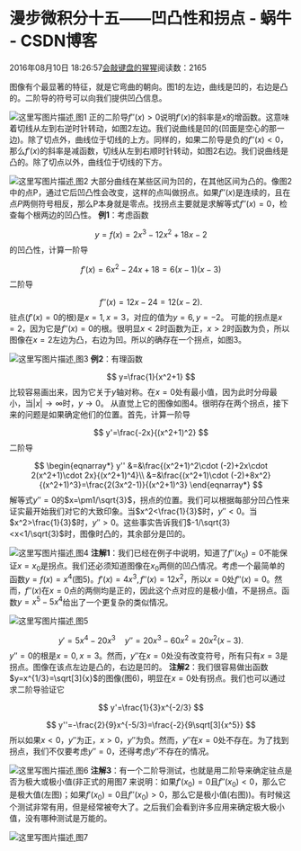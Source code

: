 
# 漫步微积分十五——凹凸性和拐点 - 蜗牛 - CSDN博客


2016年08月10日 18:26:57[会敲键盘的猩猩](https://me.csdn.net/u010182633)阅读数：2165


图像有个最显著的特征，就是它弯曲的朝向。图1的左边，曲线是凹的，右边是凸的。二阶导的符号可以向我们提供凹凸信息。

![这里写图片描述](https://img-blog.csdn.net/20160810181120670)[ ](https://img-blog.csdn.net/20160810181120670)
图1
正的二阶导$f''(x)>0$说明$f'(x)$的斜率是$x$的增函数。这意味着切线从左到右逆时针转动，如图2左边。我们说曲线是凹的(凹面是空心的那一边)。除了切点外，曲线位于切线的上方。同样的，如果二阶导是负的$f''(x)<0$，那么$f'(x)$的斜率是减函数，切线从左到右顺时针转动，如图2右边。我们说曲线是凸的。除了切点以外，曲线位于切线的下方。

![这里写图片描述](https://img-blog.csdn.net/20160810181241384)[ ](https://img-blog.csdn.net/20160810181241384)
图2
大部分曲线在某些区间为凹的，在其他区间为凸的。像图2中的点P，通过它后凹凸性会改变，这样的点叫做拐点。如果$f''(x)$是连续的，且在点$P$两侧符号相反，那么P本身就是零点。找拐点主要就是求解等式$f''(x)=0$，检查每个根两边的凹凸性。
**例1**：考虑函数

$$
y=f(x)=2x^3-12x^2+18x-2
$$
的凹凸性，计算一阶导

$$
f'(x)=6x^2-24x+18=6(x-1)(x-3)
$$
二阶导

$$
f''(x)=12x-24=12(x-2).
$$
驻点($f'(x)=0$的根)是$x=1,x=3$，对应的值为$y=6,y=-2$。 可能的拐点是$x=2$，因为它是$f''(x)=0$的根。很明显$x<2$时函数为正，$x>2$时函数为负，所以图像在$x=2$左边为凸，右边为凹。所以的确存在一个拐点，如图3。

![这里写图片描述](https://img-blog.csdn.net/20160810181554107)[ ](https://img-blog.csdn.net/20160810181554107)
图3
**例2**：有理函数

$$
y=\frac{1}{x^2+1}
$$
比较容易画出来，因为它关于$y$轴对称。在$x=0$处有最小值，因为此时分母最小，当$|x|\to \infty$时，$y\to 0$。 从直觉上它的图像如图4。很明存在两个拐点，接下来的问题是如果确定他们的位置。首先，计算一阶导

$$
y'=\frac{-2x}{(x^2+1)^2}
$$
二阶导

$$
\begin{eqnarray*}
y''
&=&\frac{(x^2+1)^2\cdot (-2)+2x\cdot 2(x^2+1)\cdot 2x}{(x^2+1)^4}\\
&=&\frac{(x^2+1)\cdot (-2)+8x^2}{(x^2+1)^3}=\frac{2(3x^2-1)}{(x^2+1)^3}
\end{eqnarray*}
$$
解等式$y''=0$的$x=\pm1/\sqrt{3}$，拐点的位置。我们可以根据每部分凹凸性来证实最开始我们对它的大致印象。当$x^2<\frac{1}{3}$时，$y''<0$。当$x^2>\frac{1}{3}$时，$y''>0$。这些事实告诉我们$-1/\sqrt{3}<x<1/\sqrt{3}$时，图像时凸的，其余部分是凹的。

![这里写图片描述](https://img-blog.csdn.net/20160810181700124)[ ](https://img-blog.csdn.net/20160810181700124)
图4
**注解1**：我们已经在例子中说明，知道了$f''(x_0)=0$不能保证$x=x_0$是拐点。我们还必须知道图像在$x_0$两侧的凹凸情况。考虑一个最简单的函数$y=f(x)=x^4$(图5)。$f'(x)=4x^3,f''(x)=12x^2$，所以$x=0$处$f''(x)=0$。然而，$f''(x)$在$x=0$点的两侧均是正的，因此这个点对应的是极小值，不是拐点。函数$y=x^5-5x^4$给出了一个更复杂的类似情况。

![这里写图片描述](https://img-blog.csdn.net/20160810181743313)[ ](https://img-blog.csdn.net/20160810181743313)
图5

$$
y'=5x^4-20x^3\quad y''=20x^3-60x^2=20x^2(x-3).
$$
$y''=0$的根是$x=0,x=3$。然而，$y''$在$x=0$处没有改变符号，所有只有$x=3$是拐点。图像在该点左边是凸的，右边是凹的。
**注解2**：我们很容易做出函数$y=x^{1/3}=\sqrt[3]{x}$的图像(图6)，明显在$x=0$处有拐点。我们也可以通过求二阶导验证它

$$
y'=\frac{1}{3}x^{-2/3}
$$

$$
y''=-\frac{2}{9}x^{-5/3}=\frac{-2}{9\sqrt[3]{x^5}}
$$
所以如果$x<0$，$y''$为正，$x>0$，$y''$为负。然而，$y''$在$x=0$处不存在。为了找到拐点，我们不仅要考虑$y''=0$，还得考虑$y''$不存在的情况。

![这里写图片描述](https://img-blog.csdn.net/20160810182426238)[ ](https://img-blog.csdn.net/20160810182426238)
图6
**注解3**：有一个二阶导测试，也就是用二阶导来确定驻点是否为极大或极小值(非正式的用图7 来说明：如果$f'(x_0)=0$且$f''(x_0)<0$，那么它是极大值(左图)；如果$f'(x_0)=0$且$f''(x_0)>0$，那么它是极小值(右图))。有时候这个测试非常有用，但是经常被夸大了。之后我们会看到许多应用来确定极大极小值，没有哪种测试是万能的。

![这里写图片描述](https://img-blog.csdn.net/20160810182506542)[ ](https://img-blog.csdn.net/20160810182506542)
图7

[
						](https://img-blog.csdn.net/20160810182506542)
[
	](https://img-blog.csdn.net/20160810182506542)
